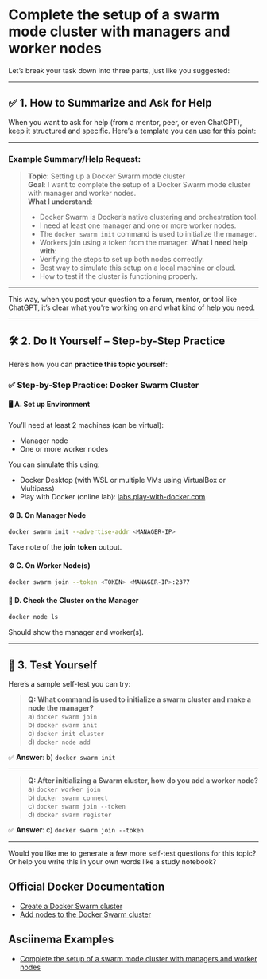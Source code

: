 # Complete the setup of a swarm mode cluster with managers and worker nodes

Let’s break your task down into three parts, just like you suggested:

---

## ✅ 1. **How to Summarize and Ask for Help**

When you want to ask for help (from a mentor, peer, or even ChatGPT), keep it structured and specific. Here’s a template you can use for this point:

---

### Example Summary/Help Request:

> **Topic**: Setting up a Docker Swarm mode cluster  
> **Goal**: I want to complete the setup of a Docker Swarm mode cluster with manager and worker nodes.  
> **What I understand**:
> - Docker Swarm is Docker’s native clustering and orchestration tool.
> - I need at least one manager and one or more worker nodes.
> - The `docker swarm init` command is used to initialize the manager.
> - Workers join using a token from the manager.
> **What I need help with**:
> - Verifying the steps to set up both nodes correctly.
> - Best way to simulate this setup on a local machine or cloud.
> - How to test if the cluster is functioning properly.

---

This way, when you post your question to a forum, mentor, or tool like ChatGPT, it’s clear what you're working on and what kind of help you need.

---

## 🛠️ 2. **Do It Yourself – Step-by-Step Practice**

Here’s how you can **practice this topic yourself**:

### ✅ Step-by-Step Practice: Docker Swarm Cluster

#### 🖥️ A. Set up Environment
You’ll need at least 2 machines (can be virtual):
- Manager node
- One or more worker nodes

You can simulate this using:
- Docker Desktop (with WSL or multiple VMs using VirtualBox or Multipass)
- Play with Docker (online lab): [labs.play-with-docker.com](https://labs.play-with-docker.com/)

#### ⚙️ B. On Manager Node

```bash
docker swarm init --advertise-addr <MANAGER-IP>
```

Take note of the **join token** output.

#### ⚙️ C. On Worker Node(s)

```bash
docker swarm join --token <TOKEN> <MANAGER-IP>:2377
```

#### 🔎 D. Check the Cluster on the Manager

```bash
docker node ls
```

Should show the manager and worker(s).

---

## 🧪 3. **Test Yourself**

Here’s a sample self-test you can try:

> **Q: What command is used to initialize a swarm cluster and make a node the manager?**  
> a) `docker swarm join`  
> b) `docker swarm init`  
> c) `docker init cluster`  
> d) `docker node add`

✅ **Answer**: b) `docker swarm init`

---

> **Q: After initializing a Swarm cluster, how do you add a worker node?**  
> a) `docker worker join`  
> b) `docker swarm connect`  
> c) `docker swarm join --token`  
> d) `docker swarm register`

✅ **Answer**: c) `docker swarm join --token`

---

Would you like me to generate a few more self-test questions for this topic? Or help you write this in your own words like a study notebook?


## Official Docker Documentation
- [Create a Docker Swarm cluster](https://docs.docker.com/engine/swarm/swarm-tutorial/create-swarm/)
- [Add nodes to the Docker Swarm cluster](https://docs.docker.com/engine/swarm/swarm-tutorial/add-nodes/)

## Asciinema Examples
- [Complete the setup of a swarm mode cluster with managers and worker nodes](https://asciinema.org/a/224508)
